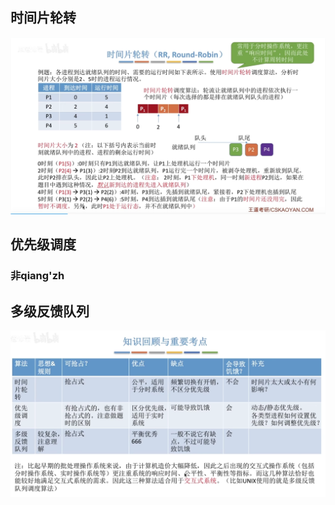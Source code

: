 

## 时间片轮转
![输入图片说明](/imgs/2025-09-11/G9Ic3suyXFAuSp4Y.png)
## 优先级调度
### 非qiang'zh
## 多级反馈队列
![输入图片说明](/imgs/2025-09-11/CONF573ekpq6yTVj.png)
<!--stackedit_data:
eyJoaXN0b3J5IjpbMTc2MzkzNjhdfQ==
-->